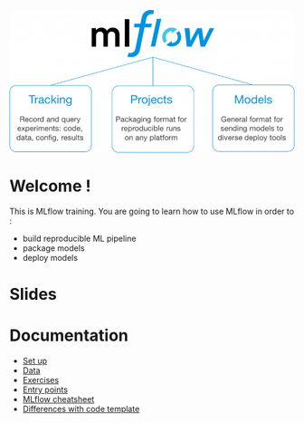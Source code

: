 ![](documentation/images/mlflow.png)

# Welcome !

This is MLflow training. You are going to learn how to use MLflow in order to :
* build reproducible ML pipeline
* package models
* deploy models

# Slides


# Documentation

* [Set up](documentation/setup.md)
* [Data](documentation/data.md)
* [Exercises](documentation/exercises.md)
* [Entry points](documentation/entry_points.md)
* [MLflow cheatsheet](documentation/mlflow_cheatsheet.md)
* [Differences with code template](documentation/diff_template.md)
